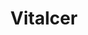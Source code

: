 ---
title: "Vitalcer"
url: /ciudad-autonoma-de-buenos-aires/vitalcer-avenida-santa-fe/
shop: alimentación sana
---